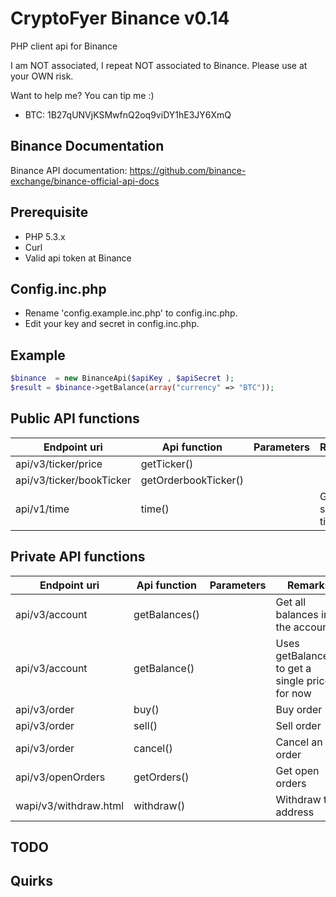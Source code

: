 CryptoFyer Binance v0.14
==============

PHP client api for Binance

I am NOT associated, I repeat NOT associated to Binance. Please use at your OWN risk.

Want to help me? You can tip me :)
* BTC: 1B27qUNVjKSMwfnQ2oq9viDY1hE3JY6XmQ


Binance Documentation
----
Binance API documentation: https://github.com/binance-exchange/binance-official-api-docs

Prerequisite
----
* PHP 5.3.x
* Curl
* Valid api token at Binance


Config.inc.php
----
* Rename 'config.example.inc.php' to config.inc.php.
* Edit your key and secret in config.inc.php.



Example
----
```php
$binance  = new BinanceApi($apiKey , $apiSecret );
$result = $binance->getBalance(array("currency" => "BTC"));
```

Public API functions
----
| Endpoint uri | Api function | Parameters | Remarks |
| --- | --- | --- | --- |
| api/v3/ticker/price | getTicker() |  |  |
| api/v3/ticker/bookTicker | getOrderbookTicker() |  |  |
| api/v1/time | time() |  | Get server time |



Private API functions
----
| Endpoint uri | Api function | Parameters | Remarks |
| --- | --- | --- | --- |
| api/v3/account| getBalances() |  | Get all balances in the account |
| api/v3/account| getBalance() |  | Uses getBalances() to get a single price for now |
| api/v3/order| buy() |  | Buy order |
| api/v3/order| sell() |  | Sell order |
| api/v3/order| cancel() |  | Cancel an order |
| api/v3/openOrders| getOrders() |  | Get open orders |
| wapi/v3/withdraw.html | withdraw() |  | Withdraw to address |


TODO
----

Quirks
----
